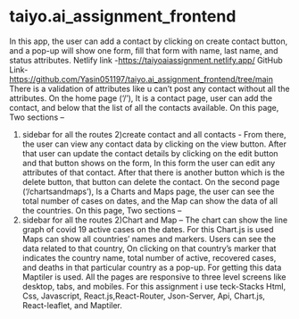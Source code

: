 # taiyo.ai_assignment_frontend
In this app, the user can add a contact by clicking on create contact button, and a pop-up will show one form, fill that form with name, last name, and status attributes.
Netlify link -https://taiyoaiassignment.netlify.app/
GitHub Link- https://github.com/Yasin051197/taiyo.ai_assignment_frontend/tree/main
There is a validation of attributes like u can’t post any contact without all the attributes.
On the home page (‘/’), It is a contact page, user can add the contact, and below that the list of all the contacts available.
On this page,
Two sections – 
1) sidebar for all the routes
2)create contact and all contacts -
From there, the user can view any contact data by clicking on the view button. After that user can update the contact details by clicking on the edit button and that button shows on the form, In this form the user can edit any attributes of that contact. After that there is another button which is the delete button, that button can delete the contact.
On the second page (‘/chartsandmaps’), Is a Charts and Maps page, the user can see the total number of cases on dates, and the Map can show the data of all the countries.
On this page,
Two sections – 
1) sidebar for all the routes
2)Chart and Map –
The chart can show the line graph of covid 19 active cases on the dates. For this Chart.js is used
Maps can show all countries’ names and markers. Users can see the data related to that country, On clicking on that country’s marker that indicates the country name, total number of active, recovered cases, and deaths in that particular country as a pop-up. For getting this data Maptiler is used.
All the pages are responsive to three level screens like desktop, tabs, and mobiles.
For this assignment i use teck-Stacks
Html, Css, Javascript, React.js,React-Router, Json-Server, Api, Chart.js, React-leaflet, and Maptiler.
